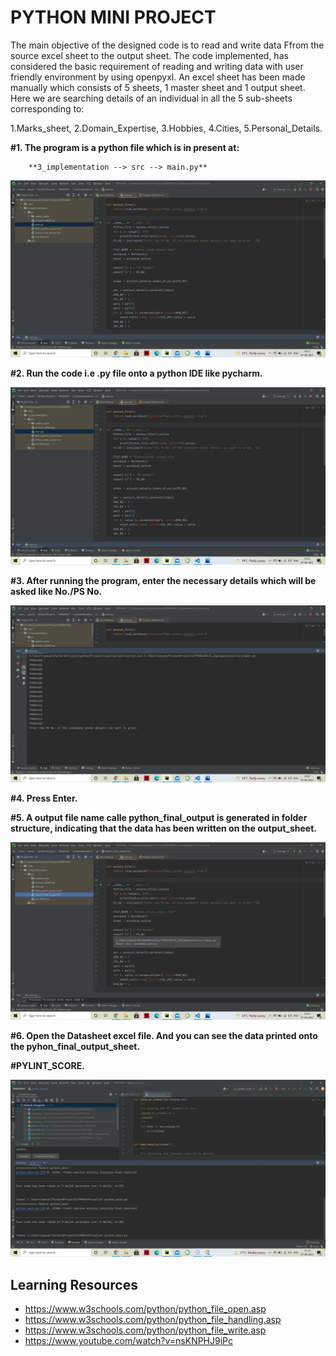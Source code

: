 # PYTHON MINI PROJECT

The main objective of the designed code is to read and write data Ffrom the source excel sheet to the output sheet. The code implemented, has considered the basic requirement of reading and writing data with user friendly environment by using openpyxl. 
An excel sheet has been made manually which consists of 5 sheets, 1 master sheet and 1 output sheet. Here we are searching details of an individual in all the 5 sub-sheets corresponding to:

1.Marks_sheet, 
2.Domain_Expertise, 
3.Hobbies, 
4.Cities, 
5.Personal_Details.

**#1. The program is a python file which is in present at:**

        **3_implementation --> src --> main.py**
![src](https://github.com/pavanyadav007/Data_Extracting/blob/master/output_photos/1_ide_de.png)

**#2. Run the code i.e .py file onto a python IDE like pycharm.**

![src](https://github.com/pavanyadav007/Data_Extracting/blob/master/output_photos/1_ide_de.png)

**#3. After running the program, enter the necessary details which will be asked like  No./PS No.**

![src](https://github.com/pavanyadav007/Data_Extracting/blob/master/output_photos/2_list_ps.png)


**#4. Press Enter.**

**#5. A output file name calle python_final_output is generated in folder structure, indicating that the data has been written on the output_sheet.**

![src](https://github.com/pavanyadav007/Data_Extracting/blob/master/output_photos/4_output_file%20generated.png)



**#6. Open the Datasheet excel file. And you can see the data printed onto the pyhon_final_output_sheet.**

**#PYLINT_SCORE.**

![src](https://github.com/pavanyadav007/Data_Extracting/blob/master/output_photos/pylint_score_.png)

## Learning Resources 
* https://www.w3schools.com/python/python_file_open.asp
* https://www.w3schools.com/python/python_file_handling.asp
* https://www.w3schools.com/python/python_file_write.asp
* https://www.youtube.com/watch?v=nsKNPHJ9iPc

